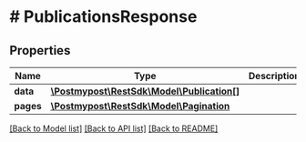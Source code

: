# # PublicationsResponse

## Properties

Name | Type | Description | Notes
------------ | ------------- | ------------- | -------------
**data** | [**\Postmypost\RestSdk\Model\Publication[]**](Publication.md) |  |
**pages** | [**\Postmypost\RestSdk\Model\Pagination**](Pagination.md) |  |

[[Back to Model list]](../../README.md#models) [[Back to API list]](../../README.md#endpoints) [[Back to README]](../../README.md)

